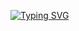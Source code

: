 [![Typing SVG](https://readme-typing-svg.demolab.com?font=Fira+Code&pause=1000&color=F7F7F7&width=435&lines=back-end+dev)](https://git.io/typing-svg)
